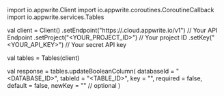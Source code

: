 import io.appwrite.Client
import io.appwrite.coroutines.CoroutineCallback
import io.appwrite.services.Tables

val client = Client()
    .setEndpoint("https://<REGION>.cloud.appwrite.io/v1") // Your API Endpoint
    .setProject("<YOUR_PROJECT_ID>") // Your project ID
    .setKey("<YOUR_API_KEY>") // Your secret API key

val tables = Tables(client)

val response = tables.updateBooleanColumn(
    databaseId = "<DATABASE_ID>",
    tableId = "<TABLE_ID>",
    key = "",
    required = false,
    default = false,
    newKey = "" // optional
)
